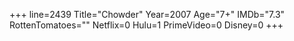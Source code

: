 +++
line=2439
Title="Chowder"
Year=2007
Age="7+"
IMDb="7.3"
RottenTomatoes=""
Netflix=0
Hulu=1
PrimeVideo=0
Disney=0
+++

